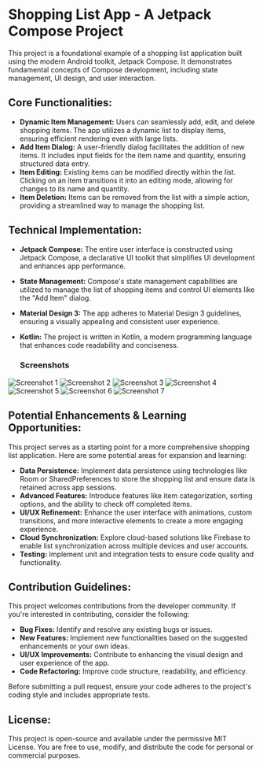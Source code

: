 # Shopping List App - A Jetpack Compose Project

This project is a foundational example of a shopping list application built using the modern Android toolkit, Jetpack Compose. It demonstrates fundamental concepts of Compose development, including state management, UI design, and user interaction.

## Core Functionalities:

- **Dynamic Item Management:** Users can seamlessly add, edit, and delete shopping items. The app utilizes a dynamic list to display items, ensuring efficient rendering even with large lists.
- **Add Item Dialog:** A user-friendly dialog facilitates the addition of new items. It includes input fields for the item name and quantity, ensuring structured data entry.
- **Item Editing:** Existing items can be modified directly within the list. Clicking on an item transitions it into an editing mode, allowing for changes to its name and quantity.
- **Item Deletion:** Items can be removed from the list with a simple action, providing a streamlined way to manage the shopping list.

## Technical Implementation:

- **Jetpack Compose:** The entire user interface is constructed using Jetpack Compose, a declarative UI toolkit that simplifies UI development and enhances app performance.
- **State Management:** Compose's state management capabilities are utilized to manage the list of shopping items and control UI elements like the "Add Item" dialog.
- **Material Design 3:** The app adheres to Material Design 3 guidelines, ensuring a visually appealing and consistent user experience.
- **Kotlin:** The project is written in Kotlin, a modern programming language that enhances code readability and conciseness.

  ### Screenshots

![Screenshot 1](1.jpg)
![Screenshot 2](2.jpg)
![Screenshot 3](3.jpg)
![Screenshot 4](path_to_image/4.jpg)
![Screenshot 5](path_to_image/5.jpg)
![Screenshot 6](path_to_image/6.jpg)
![Screenshot 7](path_to_image/7.jpg)


## Potential Enhancements & Learning Opportunities:

This project serves as a starting point for a more comprehensive shopping list application. Here are some potential areas for expansion and learning:

- **Data Persistence:** Implement data persistence using technologies like Room or SharedPreferences to store the shopping list and ensure data is retained across app sessions.
- **Advanced Features:** Introduce features like item categorization, sorting options, and the ability to check off completed items.
- **UI/UX Refinement:** Enhance the user interface with animations, custom transitions, and more interactive elements to create a more engaging experience.
- **Cloud Synchronization:** Explore cloud-based solutions like Firebase to enable list synchronization across multiple devices and user accounts.
- **Testing:** Implement unit and integration tests to ensure code quality and functionality.

## Contribution Guidelines:

This project welcomes contributions from the developer community. If you're interested in contributing, consider the following:

- **Bug Fixes:** Identify and resolve any existing bugs or issues.
- **New Features:** Implement new functionalities based on the suggested enhancements or your own ideas.
- **UI/UX Improvements:** Contribute to enhancing the visual design and user experience of the app.
- **Code Refactoring:** Improve code structure, readability, and efficiency.

Before submitting a pull request, ensure your code adheres to the project's coding style and includes appropriate tests.

## License:

This project is open-source and available under the permissive MIT License. You are free to use, modify, and distribute the code for personal or commercial purposes.
